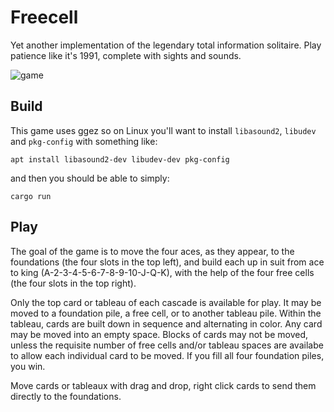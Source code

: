 # Freecell

Yet another implementation of the legendary total information solitaire.
Play patience like it's 1991, complete with sights and sounds.

![game](https://user-images.githubusercontent.com/7190144/129993476-3d4cf9d7-48d2-4431-af0b-c1de309489ca.gif)

## Build

This game uses ggez so on Linux you'll want to install `libasound2`, `libudev` and `pkg-config` with something like: 

```
apt install libasound2-dev libudev-dev pkg-config
```

and then you should be able to simply:

```
cargo run
```

## Play

The goal of the game is to move the four aces, as they appear, to the foundations (the four slots in the top left), and build each up in suit from ace to king (A-2-3-4-5-6-7-8-9-10-J-Q-K), with the help of the four free cells (the four slots in the top right).

Only the top card or tableau of each cascade is available for play. It may be moved to a foundation pile, a free cell, or to another tableau pile. Within the tableau, cards are built down in sequence and alternating in color. Any card may be moved into an empty space. Blocks of cards may not be moved, unless the requisite number of free cells and/or tableau spaces are availabe to allow each individual card to be moved. If you fill all four foundation piles, you win.

Move cards or tableaux with drag and drop, right click cards to send them directly to the foundations.

